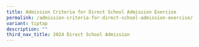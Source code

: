 ```yaml
---
title: Admission Criteria for Direct School Admission Exercise
permalink: /admission-criteria-for-direct-school-admission-exercise/
variant: tiptap
description: ""
third_nav_title: 2024 Direct School Admission
---
```

